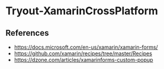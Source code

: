 # Tryout-XamarinCrossPlatform
## References
* https://docs.microsoft.com/en-us/xamarin/xamarin-forms/
* https://github.com/xamarin/recipes/tree/master/Recipes
* https://dzone.com/articles/xamarinforms-custom-popup
